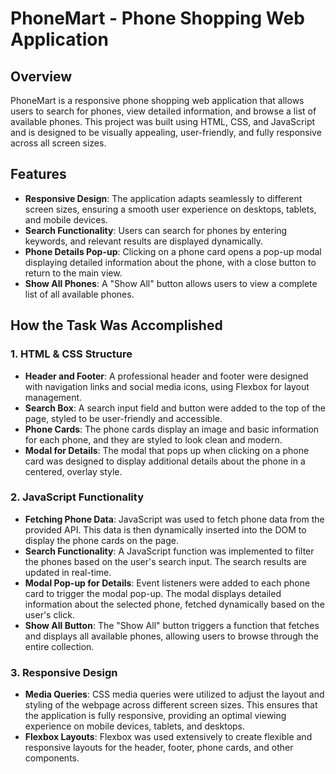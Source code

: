 # PhoneMart - Phone Shopping Web Application

## Overview

PhoneMart is a responsive phone shopping web application that allows users to search for phones, view detailed information, and browse a list of available phones. This project was built using HTML, CSS, and JavaScript and is designed to be visually appealing, user-friendly, and fully responsive across all screen sizes.

## Features

- **Responsive Design**: The application adapts seamlessly to different screen sizes, ensuring a smooth user experience on desktops, tablets, and mobile devices.
- **Search Functionality**: Users can search for phones by entering keywords, and relevant results are displayed dynamically.
- **Phone Details Pop-up**: Clicking on a phone card opens a pop-up modal displaying detailed information about the phone, with a close button to return to the main view.
- **Show All Phones**: A "Show All" button allows users to view a complete list of all available phones.

## How the Task Was Accomplished

### 1. HTML & CSS Structure
- **Header and Footer**: A professional header and footer were designed with navigation links and social media icons, using Flexbox for layout management.
- **Search Box**: A search input field and button were added to the top of the page, styled to be user-friendly and accessible.
- **Phone Cards**: The phone cards display an image and basic information for each phone, and they are styled to look clean and modern.
- **Modal for Details**: The modal that pops up when clicking on a phone card was designed to display additional details about the phone in a centered, overlay style.

### 2. JavaScript Functionality
- **Fetching Phone Data**: JavaScript was used to fetch phone data from the provided API. This data is then dynamically inserted into the DOM to display the phone cards on the page.
- **Search Functionality**: A JavaScript function was implemented to filter the phones based on the user's search input. The search results are updated in real-time.
- **Modal Pop-up for Details**: Event listeners were added to each phone card to trigger the modal pop-up. The modal displays detailed information about the selected phone, fetched dynamically based on the user's click.
- **Show All Button**: The "Show All" button triggers a function that fetches and displays all available phones, allowing users to browse through the entire collection.

### 3. Responsive Design
- **Media Queries**: CSS media queries were utilized to adjust the layout and styling of the webpage across different screen sizes. This ensures that the application is fully responsive, providing an optimal viewing experience on mobile devices, tablets, and desktops.
- **Flexbox Layouts**: Flexbox was used extensively to create flexible and responsive layouts for the header, footer, phone cards, and other components.